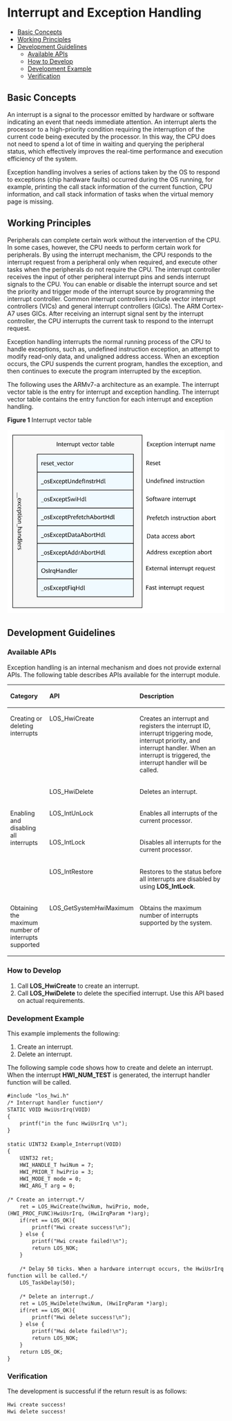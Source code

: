 # Interrupt and Exception Handling<a name="EN-US_TOPIC_0000001123638623"></a>

-   [Basic Concepts](#section439816296117)
-   [Working Principles](#section2792838318)
-   [Development Guidelines](#section15415165510110)
    -   [Available APIs](#section57441612024)
    -   [How to Develop](#section64332181221)
    -   [Development Example](#section204698276478)
    -   [Verification](#section1466144215476)


## Basic Concepts<a name="section439816296117"></a>

An interrupt is a signal to the processor emitted by hardware or software indicating an event that needs immediate attention. An interrupt alerts the processor to a high-priority condition requiring the interruption of the current code being executed by the processor. In this way, the CPU does not need to spend a lot of time in waiting and querying the peripheral status, which effectively improves the real-time performance and execution efficiency of the system.

Exception handling involves a series of actions taken by the OS to respond to exceptions \(chip hardware faults\) occurred during the OS running, for example, printing the call stack information of the current function, CPU information, and call stack information of tasks when the virtual memory page is missing.

## Working Principles<a name="section2792838318"></a>

Peripherals can complete certain work without the intervention of the CPU. In some cases, however, the CPU needs to perform certain work for peripherals. By using the interrupt mechanism, the CPU responds to the interrupt request from a peripheral only when required, and execute other tasks when the peripherals do not require the CPU. The interrupt controller receives the input of other peripheral interrupt pins and sends interrupt signals to the CPU. You can enable or disable the interrupt source and set the priority and trigger mode of the interrupt source by programming the interrupt controller. Common interrupt controllers include vector interrupt controllers \(VICs\) and general interrupt controllers \(GICs\). The ARM Cortex-A7 uses GICs. After receiving an interrupt signal sent by the interrupt controller, the CPU interrupts the current task to respond to the interrupt request.

Exception handling interrupts the normal running process of the CPU to handle exceptions, such as, undefined instruction exception, an attempt to modify read-only data, and unaligned address access. When an exception occurs, the CPU suspends the current program, handles the exception, and then continues to execute the program interrupted by the exception.

The following uses the ARMv7-a architecture as an example. The interrupt vector table is the entry for interrupt and exception handling. The interrupt vector table contains the entry function for each interrupt and exception handling.

**Figure  1**  Interrupt vector table<a name="fig105771014134715"></a>  


![](figure/en-us_image_0000001173449871.png)

## Development Guidelines<a name="section15415165510110"></a>

### Available APIs<a name="section57441612024"></a>

Exception handling is an internal mechanism and does not provide external APIs. The following table describes APIs available for the interrupt module.

<a name="table11657113333110"></a>
<table><thead align="left"><tr id="row1170612337312"><th class="cellrowborder" valign="top" width="19.900000000000002%" id="mcps1.1.4.1.1"><p id="p4706133373112"><a name="p4706133373112"></a><a name="p4706133373112"></a><strong id="b7792162213202"><a name="b7792162213202"></a><a name="b7792162213202"></a>Category</strong></p>
</th>
<th class="cellrowborder" valign="top" width="18.43%" id="mcps1.1.4.1.2"><p id="p1070653343117"><a name="p1070653343117"></a><a name="p1070653343117"></a><strong id="b19958356201"><a name="b19958356201"></a><a name="b19958356201"></a>API</strong></p>
</th>
<th class="cellrowborder" valign="top" width="61.67%" id="mcps1.1.4.1.3"><p id="p370613330311"><a name="p370613330311"></a><a name="p370613330311"></a><strong id="b1551072610204"><a name="b1551072610204"></a><a name="b1551072610204"></a>Description</strong></p>
</th>
</tr>
</thead>
<tbody><tr id="row8706123317311"><td class="cellrowborder" rowspan="2" valign="top" width="19.900000000000002%" headers="mcps1.1.4.1.1 "><p id="p4706193319318"><a name="p4706193319318"></a><a name="p4706193319318"></a>Creating or deleting interrupts</p>
</td>
<td class="cellrowborder" valign="top" width="18.43%" headers="mcps1.1.4.1.2 "><p id="p170683310317"><a name="p170683310317"></a><a name="p170683310317"></a>LOS_HwiCreate</p>
</td>
<td class="cellrowborder" valign="top" width="61.67%" headers="mcps1.1.4.1.3 "><p id="p15706833163110"><a name="p15706833163110"></a><a name="p15706833163110"></a>Creates an interrupt and registers the interrupt ID, interrupt triggering mode, interrupt priority, and interrupt handler. When an interrupt is triggered, the interrupt handler will be called.</p>
</td>
</tr>
<tr id="row18706153318316"><td class="cellrowborder" valign="top" headers="mcps1.1.4.1.1 "><p id="p1870615332312"><a name="p1870615332312"></a><a name="p1870615332312"></a>LOS_HwiDelete</p>
</td>
<td class="cellrowborder" valign="top" headers="mcps1.1.4.1.2 "><p id="p770616333313"><a name="p770616333313"></a><a name="p770616333313"></a>Deletes an interrupt.</p>
</td>
</tr>
<tr id="row1370633316316"><td class="cellrowborder" rowspan="3" valign="top" width="19.900000000000002%" headers="mcps1.1.4.1.1 "><p id="p970611333318"><a name="p970611333318"></a><a name="p970611333318"></a>Enabling and disabling all interrupts</p>
</td>
<td class="cellrowborder" valign="top" width="18.43%" headers="mcps1.1.4.1.2 "><p id="p147061033103117"><a name="p147061033103117"></a><a name="p147061033103117"></a>LOS_IntUnLock</p>
</td>
<td class="cellrowborder" valign="top" width="61.67%" headers="mcps1.1.4.1.3 "><p id="p167061333193114"><a name="p167061333193114"></a><a name="p167061333193114"></a>Enables all interrupts of the current processor.</p>
</td>
</tr>
<tr id="row1270603314312"><td class="cellrowborder" valign="top" headers="mcps1.1.4.1.1 "><p id="p1970623343114"><a name="p1970623343114"></a><a name="p1970623343114"></a>LOS_IntLock</p>
</td>
<td class="cellrowborder" valign="top" headers="mcps1.1.4.1.2 "><p id="p1370623373115"><a name="p1370623373115"></a><a name="p1370623373115"></a>Disables all interrupts for the current processor.</p>
</td>
</tr>
<tr id="row8706233173113"><td class="cellrowborder" valign="top" headers="mcps1.1.4.1.1 "><p id="p1770620337313"><a name="p1770620337313"></a><a name="p1770620337313"></a>LOS_IntRestore</p>
</td>
<td class="cellrowborder" valign="top" headers="mcps1.1.4.1.2 "><p id="p1470643323112"><a name="p1470643323112"></a><a name="p1470643323112"></a>Restores to the status before all interrupts are disabled by using <strong id="b354311504226"><a name="b354311504226"></a><a name="b354311504226"></a>LOS_IntLock</strong>.</p>
</td>
</tr>
<tr id="row870793320317"><td class="cellrowborder" valign="top" width="19.900000000000002%" headers="mcps1.1.4.1.1 "><p id="p1970763318316"><a name="p1970763318316"></a><a name="p1970763318316"></a>Obtaining the maximum number of interrupts supported</p>
</td>
<td class="cellrowborder" valign="top" width="18.43%" headers="mcps1.1.4.1.2 "><p id="p1707333123115"><a name="p1707333123115"></a><a name="p1707333123115"></a>LOS_GetSystemHwiMaximum</p>
</td>
<td class="cellrowborder" valign="top" width="61.67%" headers="mcps1.1.4.1.3 "><p id="p4707173323111"><a name="p4707173323111"></a><a name="p4707173323111"></a>Obtains the maximum number of interrupts supported by the system.</p>
</td>
</tr>
</tbody>
</table>

### How to Develop<a name="section64332181221"></a>

1.  Call  **LOS\_HwiCreate**  to create an interrupt.
2.  Call  **LOS\_HwiDelete**  to delete the specified interrupt. Use this API based on actual requirements.

### Development Example<a name="section204698276478"></a>

This example implements the following:

1.  Create an interrupt.
2.  Delete an interrupt.

The following sample code shows how to create and delete an interrupt. When the interrupt  **HWI\_NUM\_TEST**  is generated, the interrupt handler function will be called.

```
#include "los_hwi.h"
/* Interrupt handler function*/
STATIC VOID HwiUsrIrq(VOID)
{
    printf("in the func HwiUsrIrq \n"); 
}

static UINT32 Example_Interrupt(VOID)
{
    UINT32 ret;
    HWI_HANDLE_T hwiNum = 7;
    HWI_PRIOR_T hwiPrio = 3;
    HWI_MODE_T mode = 0;
    HWI_ARG_T arg = 0;

/* Create an interrupt.*/
    ret = LOS_HwiCreate(hwiNum, hwiPrio, mode, (HWI_PROC_FUNC)HwiUsrIrq, (HwiIrqParam *)arg);
    if(ret == LOS_OK){
        printf("Hwi create success!\n");
    } else {
        printf("Hwi create failed!\n");
        return LOS_NOK;
    }

    /* Delay 50 ticks. When a hardware interrupt occurs, the HwiUsrIrq function will be called.*/
    LOS_TaskDelay(50);

    /* Delete an interrupt./
    ret = LOS_HwiDelete(hwiNum, (HwiIrqParam *)arg);    
    if(ret == LOS_OK){
        printf("Hwi delete success!\n");
    } else {
        printf("Hwi delete failed!\n");
        return LOS_NOK;
    }
    return LOS_OK;
}
```

### Verification<a name="section1466144215476"></a>

The development is successful if the return result is as follows:

```
Hwi create success!
Hwi delete success!
```

